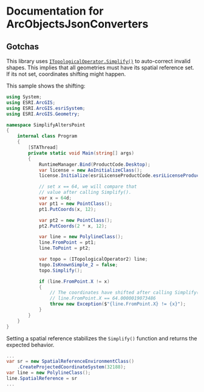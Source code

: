 # Documentation for ArcObjectsJsonConverters

## Gotchas

This library uses [`ITopologicalOperator.Simplify()`](http://desktop.arcgis.com/en/arcobjects/latest/net/webframe.htm#ITopologicalOperator_Simplify.htm)
to auto-correct invalid shapes. This implies that all geometries
must have its spatial reference set. If its not set, coordinates
shifting might happen.

This sample shows the shifting:

```csharp
using System;
using ESRI.ArcGIS;
using ESRI.ArcGIS.esriSystem;
using ESRI.ArcGIS.Geometry;

namespace SimplifyAltersPoint
{
    internal class Program
    {
        [STAThread]
        private static void Main(string[] args)
        {
            RuntimeManager.Bind(ProductCode.Desktop);
            var license = new AoInitializeClass();
            license.Initialize(esriLicenseProductCode.esriLicenseProductCodeAdvanced);

            // set x == 64, we will compare that
            // value after calling Simplify().
            var x = 64d;
            var pt1 = new PointClass();
            pt1.PutCoords(x, 12);

            var pt2 = new PointClass();
            pt2.PutCoords(2 * x, 12);

            var line = new PolylineClass();
            line.FromPoint = pt1;
            line.ToPoint = pt2;

            var topo = (ITopologicalOperator2) line;
            topo.IsKnownSimple_2 = false;
            topo.Simplify();

            if (line.FromPoint.X != x)
            {
                // The coordinates have shifted after calling Simplify()...
                // line.FromPoint.X == 64.0000019073486
                throw new Exception($"{line.FromPoint.X} != {x}");
            }
        }
    }
}
```

Setting a spatial reference stabilizes the `Simplify()` function
and returns the expected behavior.

```csharp
...
var sr = new SpatialReferenceEnvironmentClass()
    .CreateProjectedCoordinateSystem(32188);
var line = new PolylineClass();
line.SpatialReference = sr
...
```